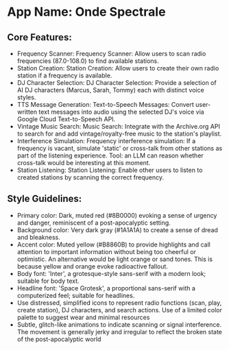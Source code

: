 # **App Name**: Onde Spectrale

## Core Features:

- Frequency Scanner: Frequency Scanner: Allow users to scan radio frequencies (87.0-108.0) to find available stations.
- Station Creation: Station Creation: Allow users to create their own radio station if a frequency is available.
- DJ Character Selection: DJ Character Selection: Provide a selection of AI DJ characters (Marcus, Sarah, Tommy) each with distinct voice styles.
- TTS Message Generation: Text-to-Speech Messages: Convert user-written text messages into audio using the selected DJ's voice via Google Cloud Text-to-Speech API.
- Vintage Music Search: Music Search: Integrate with the Archive.org API to search for and add vintage/royalty-free music to the station's playlist.
- Interference Simulation: Frequency interference simulation: If a frequency is vacant, simulate 'static' or cross-talk from other stations as part of the listening experience. Tool: an LLM can reason whether cross-talk would be interesting at this moment.
- Station Listening: Station Listening: Enable other users to listen to created stations by scanning the correct frequency.

## Style Guidelines:

- Primary color: Dark, muted red (#8B0000) evoking a sense of urgency and danger, reminiscent of a post-apocalyptic setting.
- Background color: Very dark gray (#1A1A1A) to create a sense of dread and bleakness.
- Accent color: Muted yellow (#B8860B) to provide highlights and call attention to important information without being too cheerful or optimistic. An alternative would be light orange or sand tones. This is because yellow and orange evoke radioactive fallout.
- Body font: 'Inter', a grotesque-style sans-serif with a modern look; suitable for body text.
- Headline font: 'Space Grotesk', a proportional sans-serif with a computerized feel; suitable for headlines.
- Use distressed, simplified icons to represent radio functions (scan, play, create station), DJ characters, and search actions. Use of a limited color palette to suggest wear and minimal resources
- Subtle, glitch-like animations to indicate scanning or signal interference. The movement is generally jerky and irregular to reflect the broken state of the post-apocalyptic world